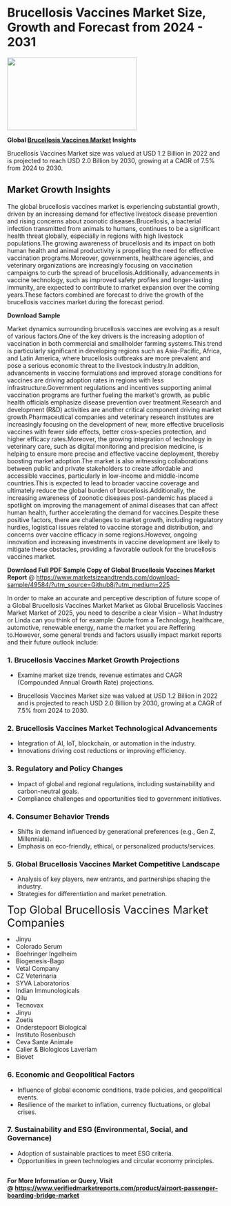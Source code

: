 <H1>Brucellosis Vaccines Market Size, Growth and Forecast from 2024 - 2031</H1><img class="aligncenter size-medium wp-image-584254" src="https://thirdeyenews.in/wp-content/uploads/2024/09/Global-Market-Research-300x168.jpeg" alt="" width="300" height="168" /><p><strong>Global&nbsp;<a href="https://www.marketsizeandtrends.com/download-sample/49584/?utm_source=Github8j?utm_medium=225">Brucellosis Vaccines Market</a> Insights</strong></p><p>Brucellosis Vaccines Market size was valued at USD 1.2 Billion in 2022 and is projected to reach USD 2.0 Billion by 2030, growing at a CAGR of 7.5% from 2024 to 2030.</p><p><h2>Market Growth Insights</h2> <p>The global brucellosis vaccines market is experiencing substantial growth, driven by an increasing demand for effective livestock disease prevention and rising concerns about zoonotic diseases.Brucellosis, a bacterial infection transmitted from animals to humans, continues to be a significant health threat globally, especially in regions with high livestock populations.The growing awareness of brucellosis and its impact on both human health and animal productivity is propelling the need for effective vaccination programs.Moreover, governments, healthcare agencies, and veterinary organizations are increasingly focusing on vaccination campaigns to curb the spread of brucellosis.Additionally, advancements in vaccine technology, such as improved safety profiles and longer-lasting immunity, are expected to contribute to market expansion over the coming years.These factors combined are forecast to drive the growth of the brucellosis vaccines market during the forecast period.</p> <p><strong>Download Sample</strong></p> <p>Market dynamics surrounding brucellosis vaccines are evolving as a result of various factors.One of the key drivers is the increasing adoption of vaccination in both commercial and smallholder farming systems.This trend is particularly significant in developing regions such as Asia-Pacific, Africa, and Latin America, where brucellosis outbreaks are more prevalent and pose a serious economic threat to the livestock industry.In addition, advancements in vaccine formulations and improved storage conditions for vaccines are driving adoption rates in regions with less infrastructure.Government regulations and incentives supporting animal vaccination programs are further fueling the market's growth, as public health officials emphasize disease prevention over treatment.Research and development (R&D) activities are another critical component driving market growth.Pharmaceutical companies and veterinary research institutes are increasingly focusing on the development of new, more effective brucellosis vaccines with fewer side effects, better cross-species protection, and higher efficacy rates.Moreover, the growing integration of technology in veterinary care, such as digital monitoring and precision medicine, is helping to ensure more precise and effective vaccine deployment, thereby boosting market adoption.The market is also witnessing collaborations between public and private stakeholders to create affordable and accessible vaccines, particularly in low-income and middle-income countries.This is expected to lead to broader vaccine coverage and ultimately reduce the global burden of brucellosis.Additionally, the increasing awareness of zoonotic diseases post-pandemic has placed a spotlight on improving the management of animal diseases that can affect human health, further accelerating the demand for vaccines.Despite these positive factors, there are challenges to market growth, including regulatory hurdles, logistical issues related to vaccine storage and distribution, and concerns over vaccine efficacy in some regions.However, ongoing innovation and increasing investments in vaccine development are likely to mitigate these obstacles, providing a favorable outlook for the brucellosis vaccines market.</p> <p><span class=""><strong>Download Full PDF Sample Copy of Global Brucellosis Vaccines Market Report</strong> @ <a href="https://www.marketsizeandtrends.com/download-sample/49584/?utm_source=Github8j?utm_medium=225" target="_blank">https://www.marketsizeandtrends.com/download-sample/49584/?utm_source=Github8j?utm_medium=225</a></span></p><p>In order to make an accurate and perceptive description of future scope of a Global&nbsp;Brucellosis Vaccines Market Market as Global&nbsp;Brucellosis Vaccines Market Market of 2025, you need to describe a clear Vision &ndash; What Industry or Linda can you think of for example: Quote from a Technology, healthcare, automotive, renewable energy, name the market you are Reffering to.However, some general trends and factors usually impact market reports and their future outlook include:</p><h3>1.&nbsp;<strong>Brucellosis Vaccines Market Growth Projections</strong></h3><ul><li>Examine market size trends, revenue estimates and CAGR (Compounded Annual Growth Rate) projections.</li><li><p>Brucellosis Vaccines Market size was valued at USD 1.2 Billion in 2022 and is projected to reach USD 2.0 Billion by 2030, growing at a CAGR of 7.5% from 2024 to 2030.</p></li></ul><h3>2.&nbsp;<strong>Brucellosis Vaccines Market Technological Advancements</strong></h3><ul><li>Integration of AI, IoT, blockchain, or automation in the industry.</li><li>Innovations driving cost reductions or improving efficiency.</li></ul><h3>3.&nbsp;<strong>Regulatory and Policy Changes</strong></h3><ul><li>Impact of global and regional regulations, including sustainability and carbon-neutral goals.</li><li>Compliance challenges and opportunities tied to government initiatives.</li></ul><h3>4.&nbsp;<strong>Consumer Behavior Trends</strong></h3><ul><li>Shifts in demand influenced by generational preferences (e.g., Gen Z, Millennials).</li><li>Emphasis on eco-friendly, ethical, or personalized products/services.</li></ul><h3>5.&nbsp;<strong>Global Brucellosis Vaccines Market Competitive Landscape</strong></h3><ul><li>Analysis of key players, new entrants, and partnerships shaping the industry.</li><li>Strategies for differentiation and market penetration.</li></ul><p data-pm-slice="1 1 []"><span style="color: inherit; font-family: inherit; font-size: 25px;">Top Global Brucellosis Vaccines Market Companies</span></p><div class="" data-test-id=""><p><li>Jinyu</li><li> Colorado Serum</li><li> Boehringer Ingelheim</li><li> Biogenesis-Bago</li><li> Vetal Company</li><li> CZ Veterinaria</li><li> SYVA Laboratorios</li><li> Indian Immunologicals</li><li> Qilu</li><li> Tecnovax</li><li> Jinyu</li><li> Zoetis</li><li> Onderstepoort Biological</li><li> Instituto Rosenbusch</li><li> Ceva Sante Animale</li><li> Calier & Biologicos Laverlam</li><li> Biovet</li></p></div><h3>6.&nbsp;<strong>Economic and Geopolitical Factors</strong></h3><ul><li>Influence of global economic conditions, trade policies, and geopolitical events.</li><li>Resilience of the market to inflation, currency fluctuations, or global crises.</li></ul><h3>7.&nbsp;<strong>Sustainability and ESG (Environmental, Social, and Governance)</strong></h3><ul><li>Adoption of sustainable practices to meet ESG criteria.</li><li>Opportunities in green technologies and circular economy principles.</li></ul><h2><strong style="font-size: 14px;">For More Information or Query, Visit @&nbsp;</strong><a style="background-color: #ffffff; font-size: 14px;" href="https://www.marketsizeandtrends.com/report/brucellosis-vaccines-market/" target="_blank">https://www.verifiedmarketreports.com/product/airport-passenger-boarding-bridge-market</a></h2>